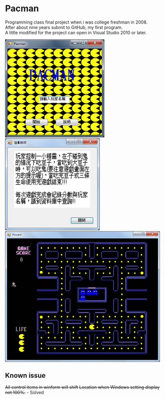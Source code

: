 # Pacman
Programming class final project when i was college freshman in 2008.  
After about nine years submit to GitHub, my first program.  
A little modified for the project can open in Visual Studio 2010 or later.  
  
![alt tag](https://raw.githubusercontent.com/howard10335/Pacman/master/Home.png)
![alt tag](https://raw.githubusercontent.com/howard10335/Pacman/master/Instructions.png)
![alt tag](https://raw.githubusercontent.com/howard10335/Pacman/master/GamePage.png)
## Known issue
~~All control items in winform will shift Location when Windows setting display not 100%.~~ - Solved